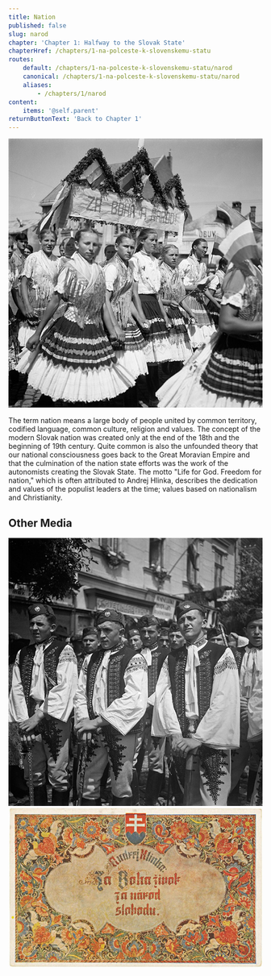 ```yaml
---
title: Nation
published: false
slug: narod
chapter: 'Chapter 1: Halfway to the Slovak State'
chapterHref: /chapters/1-na-polceste-k-slovenskemu-statu
routes:
    default: /chapters/1-na-polceste-k-slovenskemu-statu/narod
    canonical: /chapters/1-na-polceste-k-slovenskemu-statu/narod
    aliases:
        - /chapters/1/narod
content:
    items: '@self.parent'
returnButtonText: 'Back to Chapter 1'
---
```


[![Jozef Cincík: Dr. Jozef Tiso in Michalovce. Girls in a Parade. 1939. SNA, Bratislava – Slovak Press Office](SVK_TMP.131.jpeg)](http://www.webumenia.sk/dielo/SVK:TMP.131?collection=82)

<span class="drop-cap">T</span>he term nation means a large body of people united by common territory, codified language, common culture, religion and values. The concept of the modern Slovak nation was created only at the end of the 18th and the beginning of 19th century. Quite common is also the unfounded theory that our national consciousness goes back to the Great Moravian Empire and that the culmination of the nation state efforts was the work of the autonomists creating the Slovak State. The motto "Life for God. Freedom for nation," which is often attributed to Andrej Hlinka, describes the dedication and values of the populist leaders at the time; values based on nationalism and Christianity. 

## Other Media
[![Unknown Author: Neznámy autor: Hlinka Youth Parade in Trenčín. 1939. SNA, Bratislava – Slovak Press Office](SVK_TMP.133.jpeg)](http://www.webumenia.sk/dielo/SVK:TMP.133?collection=82)
[![Štefan Leonard Kostelníček: Life for God. Freedom for nation! 1939. Postcard. Bratislava City Museum, Bratislava](SVK_TMP.132.jpg)](http://www.webumenia.sk/dielo/SVK:TMP.132?collection=82)